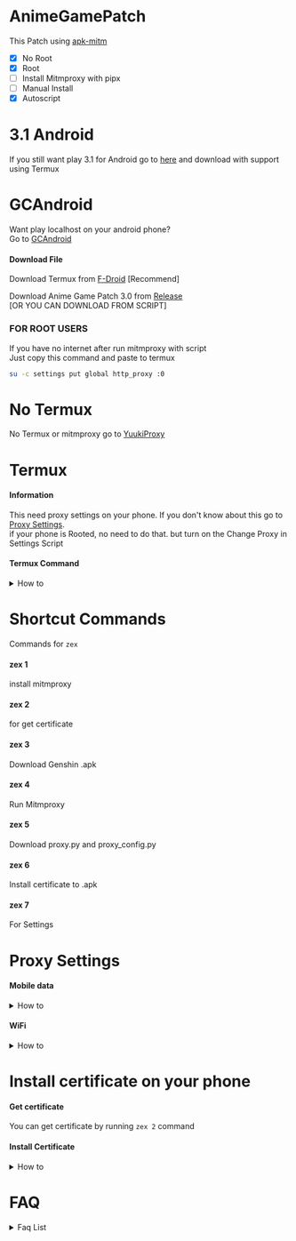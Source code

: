 # AnimeGamePatch
This Patch using [apk-mitm](https://github.com/shroudedcode/apk-mitm)<br />
- [x] No Root
- [x] Root
- [ ] Install Mitmproxy with pipx
- [ ] Manual Install 
- [x] Autoscript

# 3.1 Android
If you still want play 3.1 for Android go to [here](https://elaxan.com/NotMain/) and download with support using Termux

# GCAndroid
Want play localhost on your android phone?\
Go to [GCAndroid](https://github.com/Score-Inc/GCAndroid)

#### Download File
Download Termux from [F-Droid](https://f-droid.org/repo/com.termux_118.apk) [Recommend]

Download Anime Game Patch 3.0 from [Release](https://github.com/ElaXan/AnimeGamePatch/releases/tag/3.0)\
[OR YOU CAN DOWNLOAD FROM SCRIPT]

### FOR ROOT USERS
If you have no internet after run mitmproxy with script\
Just copy this command and paste to termux
```bash
su -c settings put global http_proxy :0
```

# No Termux
No Termux or mitmproxy go to [YuukiProxy](https://github.com/ElaXan/YuukiProxy)

# Termux
#### Information
This need proxy settings on your phone. If you don't know about this go to [Proxy Settings](https://github.com/ElaXan/AnimeGamePatch#proxy-settings).\
if your phone is Rooted, no need to do that. but turn on the Change Proxy in Settings Script

#### Termux Command
<details markdown='1'><summary>How to</summary>

1. Enter command :\
`termux-setup-storage`
* Just allow it like this picture :
<img src="termuximg/termux-setup-storage.png" width="350">

2. Enter command : <br />

`termux-change-repo`\
~ Press on [OK] or Enter on your keyboard <br />
~ Select "Mirrors by A1batross" then Press [OK] <br />
* Do same like this Picture :
<img src="termuximg/termux-change-repo.png" width="350"/>

3. Enter command : <br />

```bash
pkg update && curl -Ls https://raw.githubusercontent.com/ElaXan/AnimeGamePatch/main/install.sh | bash
```
<br />
4. Enter command : <br />

```zex```
<br />~ If ask "motd (Y/I/N/O/D/Z) [default=N] ?" <br />
press Enter on your Keyboard <br />
<br />5. Script will install some package/program if it not installed
<br />6. DONE

</details>

# Shortcut Commands
Commands for ```zex```
#### zex 1
install mitmproxy
#### zex 2
for get certificate
#### zex 3
Download Genshin .apk
#### zex 4
Run Mitmproxy
#### zex 5
Download proxy.py and proxy_config.py
#### zex 6
Install certificate to .apk
#### zex 7
For Settings

# Proxy Settings
#### Mobile data
<details markdown='1'><summary>How to</summary>

go to settings and use search function, and search word `Access point Name` and click on **+**. Then enter Proxy and Port as like this picture :

<img src="img/apnmobiledata.png" width="350"/>

</details>


#### WiFi
<details markdown='1'><summary>How to</summary>
For WiFi just follow this picture : <br />

**Step 1**\
<img src="img/wifiproxy1.png" width="350"/>\
**Step 2**\
<img src="img/wifiproxy2.png" width="350"/>\
**Step 3**\
<img src="img/wifiproxy3.png" width="350"/>\
**Step 4**\
<img src="img/wifiproxy4.png" width="350"/>\
**Step 5**\
<img src="img/wifiproxy5.png" width="350"/>\
**Step 6**\
<img src="img/wifiproxy6.png" width="350"/>

</details>

# Install certificate on your phone
#### Get certificate
You can get certificate by running `zex 2` command

#### Install Certificate 
<details markdown='1'><summary>How to</summary>
First open settings and search "CA Certificate" then follow this picture step by step<br />
<img src="imgcert/installcert1.png" width="350"/><br />

**Step 2**<br />
<img src="imgcert/installcert2.png" width="350"/><br />
**Step 3**<br />
<img src="imgcert/installcert3.png" width="350"/><br />
**Step 4**<br />
<img src="imgcert/installcert4.png" width="350"/><br />
**Step 5**(Done install certificate)<br />
<img src="imgcert/installcert5.png" width="350"/>

</details>

# FAQ
<details markdown='1'><summary>Faq List</summary>

#### How to play again? Does i need to follow [this](https://github.com/ElaXan/AnimeGamePatch/edit/main/README.md#termux) step again?
No. just enter command ```zex 4``` then play Anime Game

#### I want to play other server. How to change server?
Change a Custom Server in Settings Script by running command `zex 7`

#### Why it said "Password error" or trying enter username and password?
Check your Proxy settings on your phone

#### Why am I still on the original server?
Hmmm.. check your proxy on Settings. Set proxy to<br />Hostname : **127.0.0.1**<br />Port : **8080**<br />After set the Proxy go back to Termux and run command ```zex```

#### Why i got Data Error?
Because maybe you not setting proxy to<br /> Hostname : **127.0.0.1**<br />Port : **8080**<br />Try settings proxy and run ```zex 4```

#### Why 0% Stuck loading?
Your data is missing, check it on settings app info, if less than 18GB or more you need to download again from original server

#### Why i got error when i install from [Termux](https://github.com/ElaXan/AnimeGamePatch/edit/main/README.md#termux)?
Try change your repo termux using ```termux-change-repo``` and follow [this](https://github.com/ElaXan/AnimeGamePatch#termux) step again<br />


</details>
